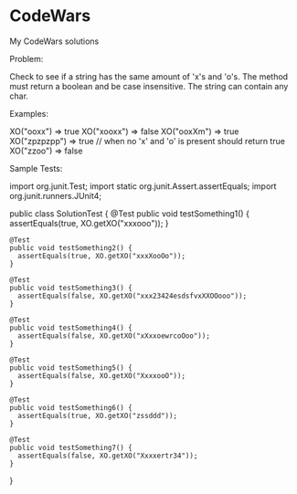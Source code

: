 # CodeWars
My CodeWars solutions

Problem:

Check to see if a string has the same amount of 'x's and 'o's. The method must return a boolean and be case insensitive. The string can contain any char.

Examples:

XO("ooxx") => true
XO("xooxx") => false
XO("ooxXm") => true
XO("zpzpzpp") => true // when no 'x' and 'o' is present should return true
XO("zzoo") => false

Sample Tests:

import org.junit.Test;
import static org.junit.Assert.assertEquals;
import org.junit.runners.JUnit4;

public class SolutionTest {
    @Test
    public void testSomething1() {
      assertEquals(true, XO.getXO("xxxooo"));
    }
    
    @Test
    public void testSomething2() {
      assertEquals(true, XO.getXO("xxxXooOo"));
    }
    
    @Test
    public void testSomething3() {
      assertEquals(false, XO.getXO("xxx23424esdsfvxXXOOooo"));
    }
    
    @Test
    public void testSomething4() {
      assertEquals(false, XO.getXO("xXxxoewrcoOoo"));
    }
    
    @Test
    public void testSomething5() {
      assertEquals(false, XO.getXO("XxxxooO"));
    }
    
    @Test
    public void testSomething6() {
      assertEquals(true, XO.getXO("zssddd"));
    }
    
    @Test
    public void testSomething7() {
      assertEquals(false, XO.getXO("Xxxxertr34"));
    }
}